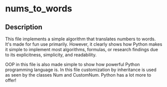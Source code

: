 # nums_to_words

Description
------------
This file implements a simple algorithm that translates numbers to words. It's made for fun use primarily. However, it clearly shows how Python makes it simple to implement most algorithms, formulas, or research findings due to its explicitness, simplicity, and readability.

OOP in this file is also made simple to show how powerful Python programming language is. In this file customization by inheritance is used as seen by the classes Num and CustomNum. Python has a lot more to offer!
